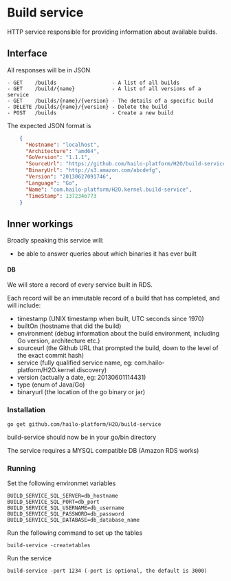 # Build service

HTTP service responsible for providing information about available builds.

## Interface
All responses will be in JSON

    - GET    /builds                  - A list of all builds
    - GET    /build/{name}            - A list of all versions of a service
    - GET    /builds/{name}/{version} - The details of a specific build
    - DELETE /builds/{name}/{version} - Delete the build
    - POST   /builds                  - Create a new build
    
The expected JSON format is

```json
	{
	  "Hostname": "localhost",
	  "Architecture": "amd64",
	  "GoVersion": "1.1.1",
	  "SourceUrl": "https://github.com/hailo-platform/H2O/build-service/commit/53d6db9a88494e948b64415f53e1bf9da7efcc4b",
	  "BinaryUrl": "http://s3.amazon.com/abcdefg",
	  "Version": "20130627091746",
	  "Language": "Go",
	  "Name": "com.hailo-platform/H2O.kernel.build-service",
	  "TimeStamp": 1372346773
	}
```

## Inner workings

Broadly speaking this service will:

  - be able to answer queries about which binaries it has ever built

#### DB

We will store a record of every service built in RDS.

Each record will be an immutable record of a build that has completed, and
will include:

  - timestamp (UNIX timestamp when built, UTC seconds since 1970)
  - builtOn (hostname that did the build)
  - environment (debug information about the build environment, including
    Go version, architecture etc.)
  - sourceurl (the Github URL that prompted the build, down to the level of the
    exact commit hash)
  - service (fully qualified service name, eg: com.hailo-platform/H2O.kernel.discovery)
  - version (actually a date, eg: 20130601114431)
  - type (enum of Java/Go)
  - binaryurl (the location of the go binary or jar)

### Installation

    go get github.com/hailo-platform/H2O/build-service
    
build-service should now be in your go/bin directory

The service requires a MYSQL compatible DB (Amazon RDS works)

### Running

Set the following environmet variables

    BUILD_SERVICE_SQL_SERVER=db_hostname
    BUILD_SERVICE_SQL_PORT=db_port
    BUILD_SERVICE_SQL_USERNAME=db_username
    BUILD_SERVICE_SQL_PASSWORD=db_password
    BUILD_SERVICE_SQL_DATABASE=db_database_name
    
Run the following command to set up the tables

    build-service -createtables
    
Run the service

	build-service -port 1234 (-port is optional, the default is 3000)



